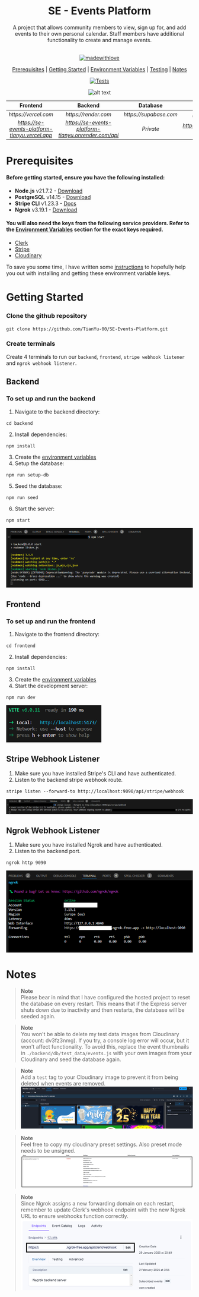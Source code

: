 <div align="center">
<h1> SE - Events Platform</h1> 
A project that allows community members to view, sign up for, and add events to their own personal calendar. Staff members have additional functionality to create and manage events.
<br><br>

[![madewithlove](https://img.shields.io/badge/made_with-❤-red?style=for-the-badge&labelColor=orange
)](https://github.com/Tianyu-00)

[Prerequisites](#prerequisites) | [Getting Started](#getting-started) | [Environment Variables](./sources/notes/Template_Env.md) | [Testing](./sources/notes/Testing.md) | [Notes](#notes)

[![Tests](https://github.com/TianYu-00/SE-Events-Platform/actions/workflows/ci.yml/badge.svg?branch=main)](https://github.com/TianYu-00/SE-Events-Platform/actions/workflows/ci.yml)

![alt text](./sources/images/demo.gif)

|                  **Frontend**                  |                     **Backend**                      |      **Database**      |               **Youtube Demo**                |
|:----------------------------------------------:|:----------------------------------------------------:|:----------------------:|:---------------------------------------------:|
|              _https://vercel.com_              |                 _https://render.com_                 | _https://supabase.com_ |           _https://www.youtube.com_           |
| _https://se-events-platform-tianyu.vercel.app_ | _https://se-events-platform-tianyu.onrender.com/api_ |       _Private_        | _https://www.youtube.com/watch?v=wJTZPR6swyg_ |

</div>

# Prerequisites
#### Before getting started, ensure you have the following installed:
- **Node.js** v21.7.2 - [Download](https://nodejs.org/en/download)
- **PostgreSQL** v14.15 - [Download](https://www.postgresql.org/download/)
- **Stripe CLI** v1.23.3 - [Docs](https://docs.stripe.com/stripe-cli)
- **Ngrok** v3.19.1 - [Download](https://ngrok.com/)

#### You will also need the keys from the following service providers. Refer to the [Environment Variables](./sources/notes/Template_Env.md) section for the exact keys required. 
- [Clerk](https://clerk.com/)
- [Stripe](https://stripe.com/)
- [Cloudinary](https://cloudinary.com/)


To save you some time, I have written some [instructions](./sources/notes/Environment_Variables_Guide.md) to hopefully help you out with installing and getting these environment variable keys.

# Getting Started
### Clone the github repository
```
git clone https://github.com/TianYu-00/SE-Events-Platform.git
```
### Create terminals
Create 4 terminals to run our `backend`, `frontend`, `stripe webhook listener` and `ngrok webhook listener`.
## Backend
### To set up and run the backend
1) Navigate to the backend directory:
```
cd backend
```
2) Install dependencies:
```
npm install
```
3) Create the [environment variables](./sources/notes/Template_Env.md)
4) Setup the database:
```
npm run setup-db
```
5) Seed the database:
```
npm run seed
```
6) Start the server:
```
npm start
```
![Backend Server](./sources/images/backend.png)

## Frontend
### To set up and run the frontend
1) Navigate to the frontend directory:
```
cd frontend
```
2) Install dependencies:
```
npm install
```
3) Create the [environment variables](./sources/notes/Template_Env.md)
4) Start the development server:
```
npm run dev
```
![Frontend Server](./sources/images/frontend.png)

## Stripe Webhook Listener
1) Make sure you have installed Stripe's CLI and have authenticated.
2) Listen to the backend stripe webhook route.
```
stripe listen --forward-to http://localhost:9090/api/stripe/webhook
```
![Stripe Webhook](./sources/images/stripe_webhook.png)

## Ngrok Webhook Listener
1) Make sure you have installed Ngrok and have authenticated.
2) Listen to the backend port.
```
ngrok http 9090
```
![NGROK Webhook](./sources/images/ngrok_webhook.png)

# Notes

> **Note**  
> Please bear in mind that I have configured the hosted project to reset the database on every restart.
> This means that if the Express server shuts down due to inactivity and then restarts, the database will be seeded again.

> **Note**  
> You won't be able to delete my test data images from Cloudinary (account: dv3fz3nmg). If you try, a console log error will occur, but it won't affect functionality.
> To avoid this, replace the event thumbnails in `./backend/db/test_data/events.js` with your own images from your Cloudinary and seed the database again.

> **Note**  
> Add a `test` tag to your Cloudinary image to prevent it from being deleted when events are removed.
> ![Cloudinary Tag](./sources/images/cloudinary_tag.png)

> **Note**  
> Feel free to copy my cloudinary preset settings. 
> Also preset mode needs to be unsigned.
> ![alt text](./sources/images/cloudinary_upload_preset.png)

> **Note**  
> Since Ngrok assigns a new forwarding domain on each restart, remember to update Clerk's webhook endpoint with the new Ngrok URL to ensure webhooks function correctly.  
> ![alt text](./sources/images/clerk_endpoint.png)